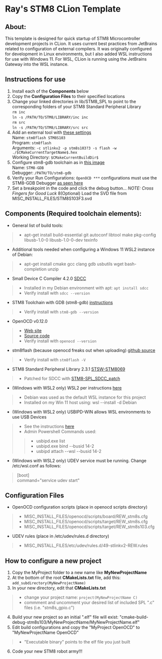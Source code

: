 # Ray's STM8 CLion Template

## About:
This template is designed for quick startup of STM8 Microcontroller development projects in CLion. It uses current best
practices from JetBrains related to configuration of external compilers. It was originally configured for development in Linux environments,
but I also added WSL instructions for use with Windows 11. For WSL, CLion is running using the JetBrains Gateway into the WSL instance.

## Instructions for use
1. Install each of the **Components** below
2. Copy the **Configuration Files** to their specified locations
3. Change your linked directories in lib/STM8_SPL to point to the corresponding folders of your STM8 Standard Peripheral Library <br>
`rm inc` <br>
`ln -s /PATH/TO/STM8/LIBRARY/inc inc` <br>
`rm src` <br>
`ln -s /PATH/TO/STM8/LIBRARY/src src` <br>
4. Add an external tool with [these settings](./MISC_INSTALL_FILES/stm8flash.png) <br>
Name: `stm8flash STM8S103` <br>
Program: `stm8flash` <br>
Arguments: `-c stlinkv2 -p stm8s103?3 -s flash -w ./$CMakeCurrentTargetName$.hex` <br>
Working Directory: `$CMakeCurrentBuildDir$` <br>
5. Configure stm8-gdb toolchain as in [this image](./MISC_INSTALL_FILES/stm8-gdb.png) <br>
Name: `STM8-GDB` <br>
Debugger: `/PATH/TO/stm8-gdb` <br>
6. Verify your Run Configurations: `OpenOCD ***` configurations must use the STM8-GDB Debugger [as seen here](./MISC_INSTALL_FILES/run-config.png)
7. Set a breakpoint in the code and click the debug button... *NOTE: Cross Fingers for Good Luck*
8(Optional) Load the SVD file from MISC_INSTALL_FILES/STM8S103F3.svd

## Components (Required toolchain elements):
* General list of build tools:
>* apt-get install build-essential git autoconf libtool make pkg-config libusb-1.0-0 libusb-1.0-0-dev texinfo
* Additional tools needed when configuring a Windows 11 WSL2 instance of Debian:  
>* apt-get install cmake gcc clang gdb usbutils wget bash-completion unzip
* Small Device C Compiler 4.2.0 [SDCC](https://sdcc.sourceforge.net/)
>* Installed in my Debian environment with apt: `apt install sdcc`
>* Verify install with `sdcc --version`
* STM8 Toolchain with GDB (stm8-gdb) [instructions](https://stm8-binutils-gdb.sourceforge.io/)
>* Verify install with `stm8-gdb --version`
* OpenOCD v0.12.0
>* [Web site](https://openocd.org/pages/getting-openocd.html)
>* [Source code](https://sourceforge.net/p/openocd/code/ci/master/tree/)
>* Verify install with `openocd --version`
* stm8flash (because openocd freaks out when uploading) [github source](https://github.com/vdudouyt/stm8flash)
>* Verify install with `stm8flash -V`
* STM8 Standard Peripheral Library 2.3.1 [STSW-STM8069](https://www.st.com/en/embedded-software/stsw-stm8069.html)
>* Patched for SDCC with [STM8-SPL_SDCC_patch](https://github.com/gicking/STM8-SPL_SDCC_patch)
* (Windows with WSL2 only) WSL2 per instructions [here](https://learn.microsoft.com/en-us/windows/wsl/install)
>* Debian was used as the default WSL instance for this project
>* Installed on my Win 11 host using: wsl --install -d Debian
* (Windows with WSL2 only) USBIPD-WIN allows WSL environments to use USB Devices
>* See the instructions [here](https://learn.microsoft.com/en-us/windows/wsl/connect-usb)
>* Admin Powershell Commands used:
>>* usbipd.exe list
>>* usbipd.exe bind --busid 14-2
>>* usbipd attach --wsl --busid 14-2
* (Windows with WSL2 only) UDEV service must be running. Change /etc/wsl.conf as follows:
> [boot] <br>
> command="service udev start"

## Configuration Files
* OpenOCD configuration scripts (place in openocd scripts directory)
>* MISC_INSTALL_FILES/openocd/scripts/board/REW_stm8s.cfg
>* MISC_INSTALL_FILES/openocd/scripts/target/REW_stm8s.cfg
>* MISC_INSTALL_FILES/openocd/scripts/target/REW_stm8s103.cfg
* UDEV rules (place in /etc/udev/rules.d directory)
>* MISC_INSTALL_FILES/etc/udev/rules.d/49-stlinkv2-REW.rules

## How to configure a new project ##
1. Copy the MyProject folder to a new name like **MyNewProjectName**
2. At the bottom of the root **CMakeLists.txt** file, add this: `add_subdirectory(MyNewProjectName)`
3. In your new directory, edit that **CMakeLists.txt**
>* change your project name: `project(MyNewProjectName C)` 
>* commment and uncomment your desired list of included SPL ".c" files (i.e. "stm8s_gpio.c")
4. Build your new project so an initial ".elf" file will exist: "cmake-build-debug-stm8s103/MyNewProjectName/MyNewProjectName.elf" 
5. Edit build configurations and copy the "MyProject OpenOCD" to "MyNewProjectName OpenOCD" 
>* "Executable binary" points to the elf file you just built
6. Code your new STM8 robot army!!!
